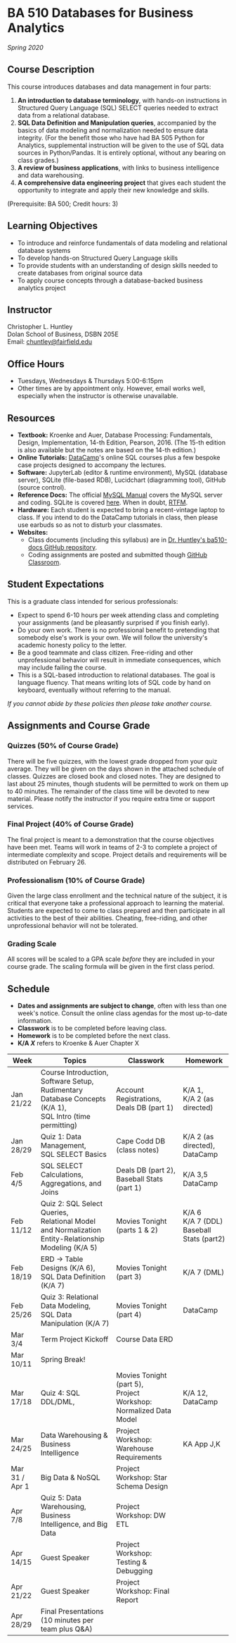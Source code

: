 # BA 510 Databases for Business Analytics
*Spring 2020*
## Course Description
This course introduces databases and data management in four parts:
1. __An introduction to database terminology__, with hands-on instructions in Structured Query Language (SQL) SELECT queries needed to extract data from a relational database.
2. __SQL Data Definition and Manipulation queries__, accompanied by the basics of data modeling and normalization needed to ensure data integrity. (For the benefit those who have had BA 505 Python for Analytics, supplemental instruction will be given to the use of SQL data sources in Python/Pandas. It is entirely optional, without any bearing on class grades.)
3. __A review of business applications__, with links to business intelligence and data warehousing.  
4. __A comprehensive data engineering project__ that gives each student the opportunity to integrate and apply their new knowledge and skills.  

(Prerequisite: BA 500; Credit hours: 3)

## Learning Objectives

* To introduce and reinforce fundamentals of data modeling and relational database systems
* To develop hands-on Structured Query Language skills
* To provide students with an understanding of design skills needed to create databases from original source data
* To apply course concepts through a database-backed business analytics project


## Instructor
Christopher L. Huntley  
Dolan School of Business, DSBN 205E  
Email: chuntley@fairfield.edu  

## Office Hours
  * Tuesdays, Wednesdays & Thursdays 5:00-6:15pm 
  * Other times are by appointment only. However, email works well, especially when the instructor is otherwise unavailable.

## Resources
* **Textbook:** Kroenke and Auer, Database Processing: Fundamentals, Design, Implementation, 14-th Edition, Pearson, 2016. (The 15-th edition is also available but the notes are based on the 14-th edition.)
* **Online Tutorials:** [DataCamp](https://www.datacamp.com)'s online SQL courses plus a few bespoke case projects designed to accompany the lectures.
* **Software:** JupyterLab (editor & runtime environment), MySQL (database server), SQLite (file-based RDB), Lucidchart (diagramming tool), GitHub (source control).
* **Reference Docs:** The official [MySQL Manual](https://dev.mysql.com/doc/refman/5.7/en) covers the MySQL server and coding. SQLite is covered [here](https://www.sqlite.org/docs.html). When in doubt, [RTFM](https://en.wikipedia.org/wiki/RTFM).
* **Hardware:** Each student is expected to bring a recent-vintage laptop to class. If you intend to do the DataCamp tutorials in class, then please use earbuds so as not to disturb your classmates.
* **Websites:**  
    * Class documents (including this syllabus) are in [Dr. Huntley's ba510-docs GitHub repository](https://github.com/christopherhuntley/ba510-docs).
    * Coding assignments are posted and submitted though [GitHub Classroom](https://classroom.github.com).

## Student Expectations
This is a graduate class intended for serious professionals:
* Expect to spend 6-10 hours per week attending class and completing your assignments (and be pleasantly surprised if you finish early).
* Do your own work. There is no professional benefit to pretending that somebody else's work is your own. We will follow the university's academic honesty policy to the letter.
* Be a good teammate and class citizen. Free-riding and other unprofessional behavior will result in immediate consequences, which may include failing the course.
* This is a SQL-based introduction to relational databases. The goal is language fluency. That means writing lots of SQL code by hand on keyboard, eventually without referring to the manual.  

*If you cannot abide by these policies then please take another course.*

## Assignments and Course Grade
### Quizzes (50% of Course Grade)
There will be five quizzes, with the lowest grade dropped from your quiz average. They will be given on the days shown in the attached schedule of classes. Quizzes are closed book and closed notes. They are designed to last about 25 minutes, though students will be permitted to work on them up to 40 minutes. The remainder of the class time will be devoted to new material. Please notify the instructor if you require extra time or support services.  
### Final Project (40% of Course Grade)
The final project is meant to a demonstration that the course objectives have been met. Teams will work in teams of 2-3 to complete a project of intermediate complexity and scope. Project details and requirements will be distributed on February 26.
### Professionalism (10% of Course Grade)
Given the large class enrollment and the technical nature of the subject, it is critical that everyone take a professional approach to learning the material. Students are expected to come to class prepared and then participate in all activities to the best of their abilities. Cheating, free-riding, and other unprofessional behavior will not be tolerated.  
### Grading Scale
All scores will be scaled to a GPA scale *before* they are included in your course grade. The scaling formula will be given in the first class period.

## Schedule
* **Dates and assignments are subject to change**, often with less than one week's notice. Consult the online class agendas for the most up-to-date information.
* **Classwork** is to be completed before leaving class.
* **Homework** is to be completed before the next class.
* **K/A *X*** refers to Kroenke & Auer Chapter X

| Week | Topics          | Classwork | Homework |
|------|-----------------|-----------|----------|
| Jan 21/22 | Course Introduction,<br>Software Setup,<br>Rudimentary Database Concepts (K/A 1),<br>SQL Intro (time permitting)|Account Registrations,<br>Deals DB (part 1)|K/A 1,<br>K/A 2 (as directed)|
| Jan 28/29 | Quiz 1: Data Management, <br>SQL SELECT Basics | Cape Codd DB (class notes) | K/A 2 (as directed), <br>DataCamp|
| Feb 4/5 | SQL SELECT Calculations, Aggregations, and Joins| Deals DB (part 2),<br>Baseball Stats (part 1)|K/A 3,5<br> DataCamp|
| Feb 11/12  | Quiz 2: SQL Select Queries, <br>Relational Model and Normalization <br>Entity-Relationship Modeling (K/A 5) | Movies Tonight (parts 1 & 2) | K/A 6 <br> K/A 7 (DDL)<br>Baseball Stats (part2) |
| Feb 18/19 | ERD → Table Designs (K/A 6), <br>SQL Data Definition (K/A 7)| Movies Tonight (part 3) | K/A 7 (DML) |
| Feb 25/26 | Quiz 3: Relational Data Modeling,<br> SQL Data Manipulation (K/A 7)| Movies Tonight (part 4)|DataCamp|
| Mar 3/4| Term Project Kickoff | Course Data ERD | |
| Mar 10/11 | Spring Break! | &nbsp; | &nbsp; |
| Mar 17/18 | Quiz 4: SQL DDL/DML,  | Movies Tonight (part 5), <br> Project Workshop: Normalized Data Model | K/A 12, <br>DataCamp |
| Mar 24/25 | Data Warehousing & Business Intelligence | Project Workshop: Warehouse Requirements | KA App J,K |
| Mar 31 /<br>Apr 1 | Big Data & NoSQL | Project Workshop: Star Schema Design | |
| Apr 7/8 | Quiz 5: Data Warehousing, Business Intelligence, and Big Data | Project Workshop: DW ETL | |
| Apr 14/15 | Guest Speaker | Project Workshop: Testing & Debugging | &nbsp; |
| Apr 21/22 | Guest Speaker | Project Workshop: Final Report | &nbsp; |
| Apr 28/29 | Final Presentations (10 minutes per team plus Q&A) | &nbsp; | &nbsp; |

